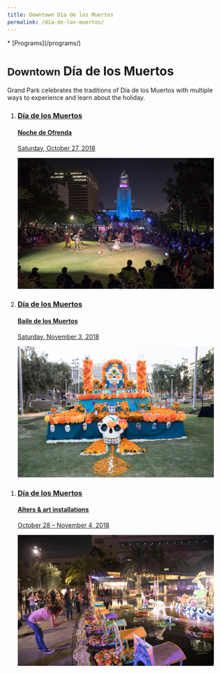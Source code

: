 ```yaml
---
title: Downtown Día de los Muertos
permalink: /día-de-los-muertos/
---
```


<nav markdown="1">
* [Programs](/programs/)
</nav>

# <small>Downtown</small> Día de los Muertos <small></small>

Grand Park celebrates the traditions of Día de los Muertos with multiple ways to experience and learn about the holiday.

<ol class="event-list" style="grid-template-columns: 1fr 1fr;">
  <li>
    <a href="/noche-de-ofrenda/">
      <div>
        <h3>Día de los Muertos</h3>
        <h4>Noche de Ofrenda</h4>
        <p>Saturday, October 27, 2018</p>
      </div>
      <img src="/uploads/noche-de-ofrenda.jpg" height="300" alt="" />
    </a>
  </li>
  <li>
    <a href="/baile-de-los-muertos/">
      <div>
        <h3>Día de los Muertos</h3>
        <h4>Baile de los Muertos</h4>
        <p>Saturday, November 3, 2018</p>
      </div>
      <img src="/uploads/dia-de-los-muertos-2.jpg" height="300" alt="" />
    </a>
  </li>
</ol>
<ol class="event-list" style="grid-template-columns: 1fr;">
  <li>
    <a href="/día-de-los-muertos-art/">
      <div>
        <h3>Día de los Muertos</h3>
        <h4>Alters & art installations</h4>
        <p>October 28 – November 4, 2018</p>
      </div>
      <img src="/uploads/dia-de-los-muertos.jpg" height="300" alt="" />
    </a>
  </li>
</ol>
